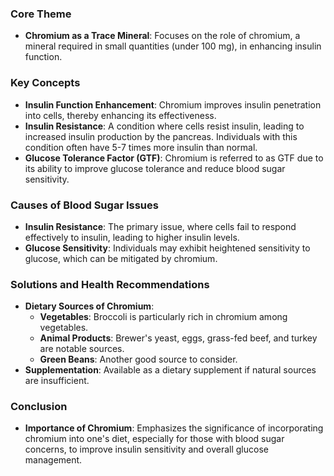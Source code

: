 ### Core Theme
- **Chromium as a Trace Mineral**: Focuses on the role of chromium, a mineral required in small quantities (under 100 mg), in enhancing insulin function.

### Key Concepts
- **Insulin Function Enhancement**: Chromium improves insulin penetration into cells, thereby enhancing its effectiveness.
- **Insulin Resistance**: A condition where cells resist insulin, leading to increased insulin production by the pancreas. Individuals with this condition often have 5-7 times more insulin than normal.
- **Glucose Tolerance Factor (GTF)**: Chromium is referred to as GTF due to its ability to improve glucose tolerance and reduce blood sugar sensitivity.

### Causes of Blood Sugar Issues
- **Insulin Resistance**: The primary issue, where cells fail to respond effectively to insulin, leading to higher insulin levels.
- **Glucose Sensitivity**: Individuals may exhibit heightened sensitivity to glucose, which can be mitigated by chromium.

### Solutions and Health Recommendations
- **Dietary Sources of Chromium**:
  - **Vegetables**: Broccoli is particularly rich in chromium among vegetables.
  - **Animal Products**: Brewer's yeast, eggs, grass-fed beef, and turkey are notable sources.
  - **Green Beans**: Another good source to consider.
- **Supplementation**: Available as a dietary supplement if natural sources are insufficient.

### Conclusion
- **Importance of Chromium**: Emphasizes the significance of incorporating chromium into one's diet, especially for those with blood sugar concerns, to improve insulin sensitivity and overall glucose management.